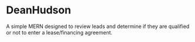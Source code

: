 # DeanHudson
A simple MERN designed to review leads and determine if they are qualified or not to enter a lease/financing agreement.
